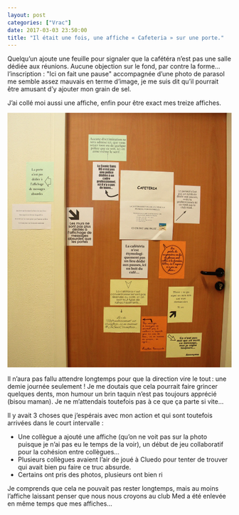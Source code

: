 ```yaml
---
layout: post
categories: ["Vrac"]
date: 2017-03-03 23:50:00
title: "Il était une fois, une affiche « Cafeteria » sur une porte."
---
```


Quelqu’un ajoute une feuille pour signaler que la cafétéra n’est pas une
salle dédiée aux réunions. Aucune objection sur le fond, par contre la
forme… l’inscription : "Ici on fait une pause" accompagnée d’une
photo de parasol me semble assez mauvais en terme d’image, je me suis
dit qu’il pourrait être amusant d’y ajouter mon grain de sel.

J’ai collé moi aussi une affiche, enfin pour être exact mes treize
affiches.

[![AffichesPorte](/assets/images/AffichesPorte.webp)](/assets/images/AffichesPorte.webp)

Il n’aura pas fallu attendre longtemps pour que la direction vire le
tout : une demie journée seulement ! Je me doutais que cela pourrait
faire grincer quelques dents, mon humour un brin taquin n’est pas
toujours apprécié (bisou maman). Je ne m’attendais toutefois pas à ce
que ça parte si vite…

Il y avait 3 choses que j’espérais avec mon action et qui sont toutefois
arrivées dans le court intervalle :

-   Une collègue a ajouté une affiche (qu’on ne voit pas sur la photo
    puisque je n’ai pas eu le temps de la voir), un début de jeu
    collaboratif pour la cohésion entre collègues…
-   Plusieurs collègues avaient l’air de joué à Cluedo pour tenter de
    trouver qui avait bien pu faire ce truc absurde.
-   Certains ont pris des photos, plusieurs ont bien ri

Je comprends que cela ne pouvait pas rester longtemps, mais au moins
l’affiche laissant penser que nous nous croyons au club Med a été
enlevée en même temps que mes affiches…
